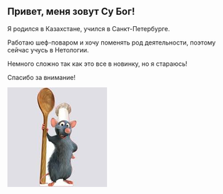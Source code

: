 ## Привет, меня зовут Су Бог!

Я родился в Казахстане, учился в Санкт-Петербурге.

Работаю шеф-поваром и хочу поменять род деятельности, поэтому сейчас учусь в Нетологии.

Немного сложно так как это все в новинку, но я стараюсь!

Спасибо за внимание!

![alt text](Реми.jpg)